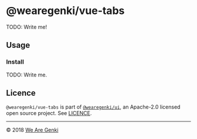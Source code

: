# @wearegenki/vue-tabs

TODO: Write me!

## Usage

### Install

TODO: Write me.

## Licence

`@wearegenki/vue-tabs` is part of [`@wearegenki/ui`](https://github.com/WeAreGenki/ui), an Apache-2.0 licensed open source project. See [LICENCE](https://github.com/WeAreGenki/ui/blob/master/LICENCE).

-----

© 2018 [We Are Genki](https://wearegenki.com)
